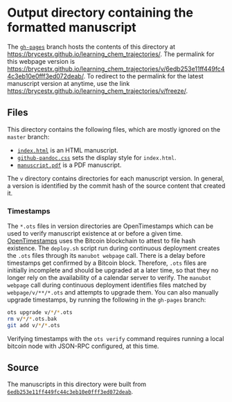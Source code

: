 # Output directory containing the formatted manuscript

The [`gh-pages`](https://github.com/brycestx/learning_chem_trajectories/tree/gh-pages) branch hosts the contents of this directory at https://brycestx.github.io/learning_chem_trajectories/.
The permalink for this webpage version is https://brycestx.github.io/learning_chem_trajectories/v/6edb253e11ff449fc44c3eb10e0fff3ed072deab/.
To redirect to the permalink for the latest manuscript version at anytime, use the link https://brycestx.github.io/learning_chem_trajectories/v/freeze/.

## Files

This directory contains the following files, which are mostly ignored on the `master` branch:

+ [`index.html`](index.html) is an HTML manuscript.
+ [`github-pandoc.css`](github-pandoc.css) sets the display style for `index.html`.
+ [`manuscript.pdf`](manuscript.pdf) is a PDF manuscript.

The `v` directory contains directories for each manuscript version.
In general, a version is identified by the commit hash of the source content that created it.

### Timestamps

The `*.ots` files in version directories are OpenTimestamps which can be used to verify manuscript existence at or before a given time.
[OpenTimestamps](https://opentimestamps.org/) uses the Bitcoin blockchain to attest to file hash existence.
The `deploy.sh` script run during continuous deployment creates the `.ots` files through its `manubot webpage` call.
There is a delay before timestamps get confirmed by a Bitcoin block.
Therefore, `.ots` files are initially incomplete and should be upgraded at a later time, so that they no longer rely on the availability of a calendar server to verify.
The `manubot webpage` call during continuous deployment identifies files matched by `webpage/v/**/*.ots` and attempts to upgrade them.
You can also manually upgrade timestamps, by running the following in the `gh-pages` branch:

```sh
ots upgrade v/*/*.ots
rm v/*/*.ots.bak
git add v/*/*.ots
```

Verifying timestamps with the `ots verify` command requires running a local bitcoin node with JSON-RPC configured, at this time.

## Source

The manuscripts in this directory were built from
[`6edb253e11ff449fc44c3eb10e0fff3ed072deab`](https://github.com/brycestx/learning_chem_trajectories/commit/6edb253e11ff449fc44c3eb10e0fff3ed072deab).
